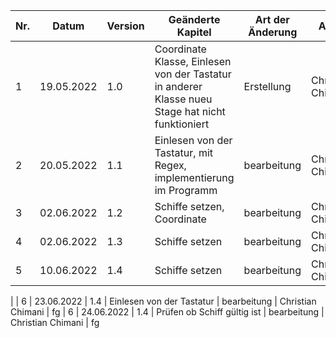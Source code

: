 | Nr. | Datum      | Version | Geänderte Kapitel                                                                                | Art der Änderung | Autor             | Status |
|-----|------------|---------|--------------------------------------------------------------------------------------------------|------------------|-------------------|--------|
| 1   | 19.05.2022 | 1.0     | Coordinate Klasse, Einlesen von der Tastatur in anderer Klasse nueu Stage hat nicht funktioniert | Erstellung       | Christian Chimani | iB     |
| 2   | 20.05.2022 | 1.1     | Einlesen von der Tastatur, mit Regex, implementierung im Programm                                | bearbeitung      | Christian Chimani | fg     |
| 3   | 02.06.2022 | 1.2     | Schiffe setzen, Coordinate                                                                       | bearbeitung      | Christian Chimani | iB     |
| 4   | 02.06.2022 | 1.3     | Schiffe setzen                                                                                   | bearbeitung      | Christian Chimani | fg     |
| 5   | 10.06.2022 | 1.4     | Schiffe setzen                                                                                   | bearbeitung      | Christian Chimani | fg  
|
| 6   | 23.06.2022 | 1.4     | Einlesen von der Tastatur                                                                        | bearbeitung      | Christian Chimani | fg 
| 6   | 24.06.2022 | 1.4     | Prüfen ob Schiff gültig ist                                                                      | bearbeitung      | Christian Chimani | fg  

